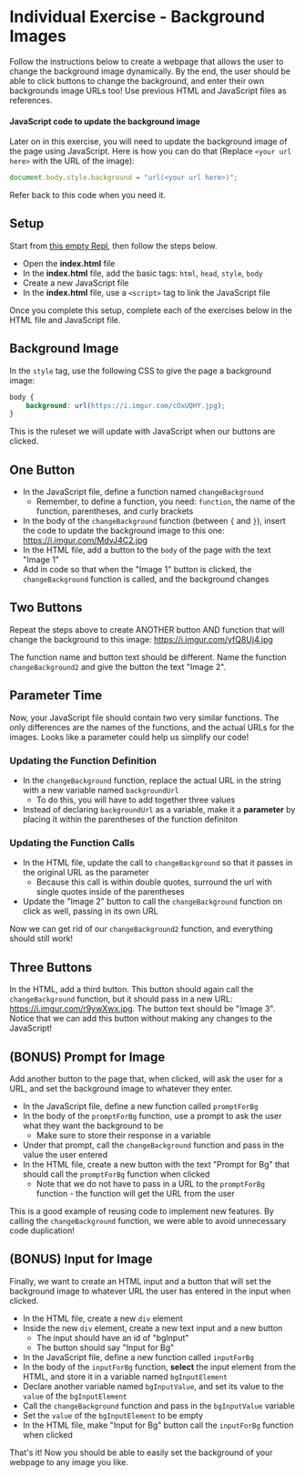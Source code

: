 # Individual Exercise - Background Images
Follow the instructions below to create a webpage that allows the user to change the background image dynamically. By the end, the user should be able to click buttons to change the background, and enter their own backgrounds image URLs too! Use previous HTML and JavaScript files as references.

#### JavaScript code to update the background image
Later on in this exercise, you will need to update the background image of the page using JavaScript. Here is how you can do that (Replace `<your url here>` with the URL of the image):

```js
document.body.style.background = "url(<your url here>)";
```

Refer back to this code when you need it.

## Setup
Start from [this empty Repl](https://repl.it/@JosephMaxwell/EmptyWeb#index.html), then follow the steps below.

- Open the **index.html** file
- In the **index.html** file, add the basic tags: `html`, `head`, `style`, `body`
- Create a new JavaScript file
- In the **index.html** file, use a `<script>` tag to link the JavaScript file

Once you complete this setup, complete each of the exercises below in the HTML file and JavaScript file.

## Background Image
In the `style` tag, use the following CSS to give the page a background image:

```css
body {
    background: url(https://i.imgur.com/cOxUQHY.jpg);
}
```

This is the ruleset we will update with JavaScript when our buttons are clicked.

## One Button
- In the JavaScript file, define a function named `changeBackground`
    - Remember, to define a function, you need: `function`, the name of the function, parentheses, and curly brackets
- In the body of the `changeBackground` function (between `{` and `}`), insert the code to update the background image to this one: https://i.imgur.com/MdvJ4C2.jpg
- In the HTML file, add a button to the `body` of the page with the text "Image 1"
- Add in code so that when the "Image 1" button is clicked, the `changeBackground` function is called, and the background changes

## Two Buttons
Repeat the steps above to create ANOTHER button AND function that will change the background to this image: https://i.imgur.com/yfQ8Uj4.jpg

The function name and button text should be different. Name the function `changeBackground2` and give the button the text "Image 2".

## Parameter Time
Now, your JavaScript file should contain two very similar functions. The only differences are the names of the functions, and the actual URLs for the images. Looks like a parameter could help us simplify our code!

### Updating the Function Definition
- In the `changeBackground` function, replace the actual URL in the string with a new variable named `backgroundUrl`
    - To do this, you will have to add together three values
- Instead of declaring `backgroundUrl` as a variable, make it a **parameter** by placing it within the parentheses of the function definiton

### Updating the Function Calls
- In the HTML file, update the call to `changeBackground` so that it passes in the original URL as the parameter
    - Because this call is within double quotes, surround the url with single quotes inside of the parentheses
- Update the "Image 2" button to call the `changeBackground` function on click as well, passing in its own URL

Now we can get rid of our `changeBackground2` function, and everything should still work!

## Three Buttons
In the HTML, add a third button. This button should again call the `changeBackground` function, but it should pass in a new URL: https://i.imgur.com/r9ywXwx.jpg. The button text should be "Image 3". Notice that we can add this button without making any changes to the JavaScript!

## (BONUS) Prompt for Image
Add another button to the page that, when clicked, will ask the user for a URL, and set the background image to whatever they enter.

- In the JavaScript file, define a new function called `promptForBg`
- In the body of the `promptForBg` function, use a prompt to ask the user what they want the background to be
    - Make sure to store their response in a variable
- Under that prompt, call the `changeBackground` function and pass in the value the user entered
- In the HTML file, create a new button with the text "Prompt for Bg" that should call the `promptForBg` function when clicked
    - Note that we do not have to pass in a URL to the `promptForBg` function - the function will get the URL from the user

This is a good example of reusing code to implement new features. By calling the `changeBackground` function, we were able to avoid unnecessary code duplication!

## (BONUS) Input for Image
Finally, we want to create an HTML input and a button that will set the background image to whatever URL the user has entered in the input when clicked.

- In the HTML file, create a new `div` element
- Inside the new `div` element, create a new text input and a new button
    - The input should have an id of "bgInput"
    - The button should say "Input for Bg"
- In the JavaScript file, define a new function called `inputForBg`
- In the body of the `inputForBg` function, **select** the input element from the HTML, and store it in a variable named `bgInputElement`
- Declare another variable named `bgInputValue`, and set its value to the `value` of the `bgInputElement`
- Call the `changeBackground` function and pass in the `bgInputValue` variable
- Set the `value` of the `bgInputElement` to be empty
- In the HTML file, make "Input for Bg" button call the `inputForBg` function when clicked

That's it! Now you should be able to easily set the background of your webpage to any image you like.